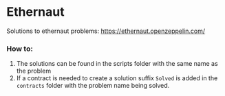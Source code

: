 # Ethernaut 

Solutions to ethernaut problems: https://ethernaut.openzeppelin.com/

### How to:
1. The solutions can be found in the scripts folder with the same name as the problem
2. If a contract is needed to create a solution suffix `Solved` is added in the `contracts` folder with the problem name being solved.